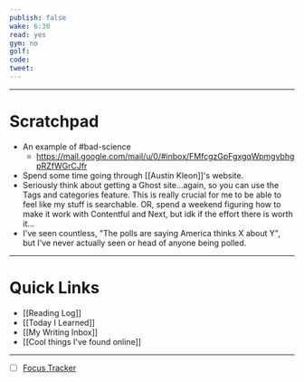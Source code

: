 ```yaml
---
publish: false
wake: 6:30
read: yes
gym: no
golf:
code:
tweet:
---
```

***
# Scratchpad
- An example of #bad-science
	- https://mail.google.com/mail/u/0/#inbox/FMfcgzGpFgxgqWpmgvbhgpRZfWGrCJfr
- Spend some time going through [[Austin Kleon]]'s website.
- Seriously think about getting a Ghost site...again, so you can use the Tags and categories feature. This is really crucial for me to be able to feel like my stuff is searchable. OR, spend a weekend figuring how to make it work with Contentful and Next, but idk if the effort there is worth it...
- I've seen countless, "The polls are saying America thinks X about Y", but I've never actually seen or head of anyone being polled.



---
# Quick Links
- [[Reading Log]]
- [[Today I Learned]]
- [[My Writing Inbox]]
- [[Cool things I've found online]]

***
- [ ] [Focus Tracker](https://docs.google.com/spreadsheets/d/18ZL9CSRxE2z7pTKcaPGe3749GMO9Ov2UjVsRMQqShBk/edit#gid=696776801)